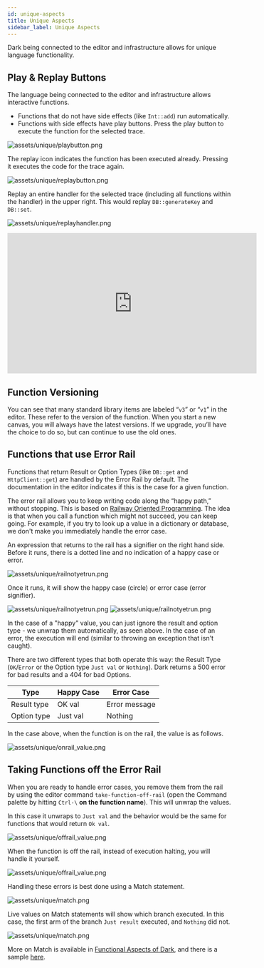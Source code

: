 ```yaml
---
id: unique-aspects
title: Unique Aspects
sidebar_label: Unique Aspects
---
```


Dark being connected to the editor and infrastructure allows for unique language functionality.

## Play & Replay Buttons

The language being connected to the editor and infrastructure allows interactive functions.

- Functions that do not have side effects (like `Int::add`) run automatically.
- Functions with side effects have play buttons. Press the play button to execute the function for the selected trace.

![assets/unique/playbutton.png](assets/unique/playbutton.png)

The replay icon indicates the function has been executed already. Pressing it executes the code for the trace again.

![assets/unique/replaybutton.png](assets/unique/replaybutton.png)

Replay an entire handler for the selected trace (including all functions within the handler) in the upper right. This would replay `DB::generateKey` and `DB::set`.

![assets/unique/replayhandler.png](assets/unique/replayhandler.png)

<iframe width="560" height="315" src="https://www.youtube.com/embed/nhShq-HCFxs" frameborder="0" allow="accelerometer; autoplay; encrypted-media; gyroscope; picture-in-picture" allowfullscreen></iframe>

## Function Versioning

You can see that many standard library items are labeled “`v3`” or “`v1`” in the editor. These refer to the version of the function. When you start a new canvas, you will always have the latest versions. If we upgrade, you’ll have the choice to do so, but can continue to use the old ones.

## Functions that use Error Rail

Functions that return Result or Option Types (like `DB::get` and `HttpClient::get`) are handled by the Error Rail by default. The documentation in the editor indicates if this is the case for a given function.

The error rail allows you to keep writing code along the “happy path,” without stopping. This is based on [Railway Oriented Programming](https://medium.com/darklang/real-problems-with-functional-languages-efe668c5264a). The idea is that when you call a function which might not succeed, you can keep going. For example, if you try to look up a value in a dictionary or database, we don't make you immediately handle the error case.

An expression that returns to the rail has a signifier on the right hand side. Before it runs, there is a dotted line and no indication of a happy case or error.

![assets/unique/railnotyetrun.png](assets/unique/railnotyetrun.png)

Once it runs, it will show the happy case (circle) or error case (error signifier).

![assets/unique/railnotyetrun.png](assets/unique/errorrail_success.png)
![assets/unique/railnotyetrun.png](assets/unique/errorrail_failure.png)

In the case of a "happy" value, you can just ignore the result and option type - we unwrap them automatically, as seen above. In the case of an error, the execution will end (similar to throwing an exception that isn't caught).

There are two different types that both operate this way: the Result Type (`OK`/`Error` or the Option type `Just val` or `Nothing`). Dark returns a 500 error for bad results and a 404 for bad Options.

| Type        | Happy Case | Error Case    |
| ----------- | ---------- | ------------- |
| Result type | OK val     | Error message |
| Option type | Just val   | Nothing       |

In the case above, when the function is on the rail, the value is as follows.

![assets/unique/onrail_value.png](assets/unique/onrail_value.png)

## Taking Functions off the Error Rail

When you are ready to handle error cases, you remove them from the rail by using the editor command `take-function-off-rail` (open the Command palette by hitting `Ctrl-\` **on the function name**). This will unwrap the values.

In this case it unwraps to `Just val` and the behavior would be the same for functions that would return `Ok val`.

![assets/unique/offrail_value.png](assets/unique/offrail_value.png)

When the function is off the rail, instead of execution halting, you will handle it yourself.

![assets/unique/offrail_value.png](assets/unique/offrail_error.png)

Handling these errors is best done using a Match statement.

![assets/unique/match.png](assets/unique/match.png)

Live values on Match statements will show which branch executed. In this case, the first arm of the branch `Just result` executed, and `Nothing` did not.

![assets/unique/match.png](assets/unique/match_just.png)

More on Match is available in [Functional Aspects of Dark](https://darklang.github.io/docs/functional-aspects), and there is a sample [here](https://darklang.com/a/sample-match).
